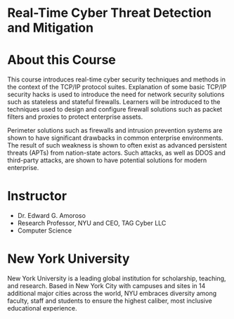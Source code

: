 # Real-Time Cyber Threat Detection and Mitigation



# About this Course
This course introduces real-time cyber security techniques and methods in the context of the TCP/IP protocol suites. Explanation of some basic TCP/IP security hacks is used to introduce the need for network security solutions such as stateless and stateful firewalls. Learners will be introduced to the techniques used to design and configure firewall solutions such as packet filters and proxies to protect enterprise assets.

Perimeter solutions such as firewalls and intrusion prevention systems are shown to have significant drawbacks in common enterprise environments. The result of such weakness is shown to often exist as advanced persistent threats (APTs) from nation-state actors. Such attacks, as well as DDOS and third-party attacks, are shown to have potential solutions for modern enterprise.



# Instructor
- Dr. Edward G. Amoroso
- Research Professor, NYU and CEO, TAG Cyber LLC
- Computer Science



# New York University
New York University is a leading global institution for scholarship, teaching, and research. Based in New York City with campuses and sites in 14 additional major cities across the world, NYU embraces diversity among faculty, staff and students to ensure the highest caliber, most inclusive educational experience.
